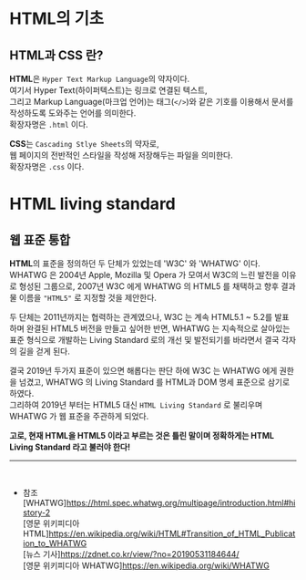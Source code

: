 # HTML의 기초

## HTML과 CSS 란?

**HTML**은 `Hyper Text Markup Language`의 약자이다. <br>여기서 Hyper Text(하이퍼텍스트)는 링크로 연결된 텍스트, <br>
그리고 Markup Language(마크업 언어)는 태그(`</>`)와 같은 기호를 이용해서 문서를 작성하도록 도와주는 언어를 의미한다. <br>
확장자명은 `.html` 이다.

**CSS**는 `Cascading Stlye Sheets`의 약자로,<br>
웹 페이지의 전반적인 스타일을 작성해 저장해두는 파일을 의미한다.<br>
확장자명은 `.css` 이다.
<br>

# HTML living standard

## 웹 표준 통합

**HTML**의 표준을 정의하던 두 단체가 있었는데 'W3C' 와 'WHATWG' 이다. <br>
WHATWG 은 2004년 Apple, Mozilla 및 Opera 가 모여서 W3C의 느린 발전을 이유로 형성된 그룹으로, 2007년 W3C 에게 WHATWG 의 HTML5 를 채택하고 향후 결과물 이름을 `"HTML5"` 로 지정할 것을 제안한다.

두 단체는 2011년까지는 협력하는 관계였으나, W3C 는 계속 HTML5.1 ~ 5.2를 발표하며 완결된 HTML5 버전을 만들고 싶어한 반면, WHATWG 는 지속적으로 살아있는 표준 형식으로 개발하는 Living Standard 로의 개선 및 발전되기를 바라면서 결국 각자의 길을 걷게 된다.

결국 2019년 두가지 표준이 있으면 해롭다는 판단 하에 W3C 는 WHATWG 에게 권한을 넘겼고, WHATWG 의 Living Standard 를 HTML과 DOM 명세 표준으로 삼기로 하였다.<br>
그리하여 2019년 부터는 HTML5 대신 `HTML Living Standard` 로 불리우며 WHATWG 가 웹 표준을 주관하게 되었다.<br>

**고로, 현재 HTML을 HTML5 이라고 부르는 것은 틀린 말이며 정확하게는 HTML Living Standard 라고 불러야 한다!**

---

<br>

- 참조 <br>
  [WHATWG]<https://html.spec.whatwg.org/multipage/introduction.html#history-2> <br>
  [영문 위키피디아 HTML]<https://en.wikipedia.org/wiki/HTML#Transition_of_HTML_Publication_to_WHATWG> <br>
  [뉴스 기사]<https://zdnet.co.kr/view/?no=20190531184644/> <br>
  [영문 위키피디아 WHATWG]<https://en.wikipedia.org/wiki/WHATWG>
